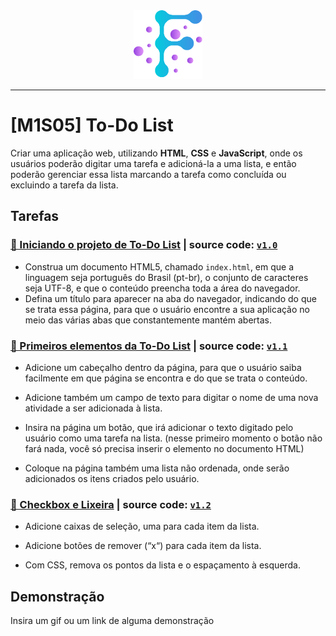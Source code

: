 <div align="center">
  <img src="https://github.com/vb-ferreira/fmt-todo-list/blob/main/logo-fmt-2.png?sanitize=true" width="110" height="110"/>
</div>
<hr>

# [M1S05] To-Do List

Criar uma aplicação web, utilizando **HTML**, **CSS** e **JavaScript**, onde os usuários poderão digitar uma tarefa e adicioná-la a uma lista, e então poderão gerenciar essa lista marcando a tarefa como concluída ou excluindo a tarefa da lista.

## Tarefas

### [📌 Iniciando o projeto de To-Do List](https://trello.com/c/miTTOIRu) | source code: [`v1.0`]() 

- Construa um documento HTML5, chamado `index.html`, em que a linguagem seja português do Brasil (pt-br), o conjunto de caracteres seja UTF-8, e que o conteúdo preencha toda a área do navegador.
- Defina um título para aparecer na aba do navegador, indicando do que se trata essa página, para que o usuário encontre a sua aplicação no meio das várias abas que constantemente mantém abertas.

### [📌 Primeiros elementos da To-Do List](https://trello.com/c/xSe7DQ1K) | source code: [`v1.1`]()

- Adicione um cabeçalho dentro da página, para que o usuário saiba facilmente em que página se encontra e do que se trata o conteúdo.

- Adicione também um campo de texto para digitar o nome de uma nova atividade a ser adicionada à lista.

- Insira na página um botão, que irá adicionar o texto digitado pelo usuário como uma tarefa na lista. (nesse primeiro momento o botão não fará nada, você só precisa inserir o elemento no documento HTML)

- Coloque na página também uma lista não ordenada, onde serão adicionados os itens criados pelo usuário.

### [📌 Checkbox e Lixeira](https://trello.com/c/hGxgJqPQ) | source code: [`v1.2`]() 

- Adicione caixas de seleção, uma para cada item da lista.

- Adicione botões de remover (“x“) para cada item da lista.

- Com CSS, remova os pontos da lista e o espaçamento à esquerda.

## Demonstração

Insira um gif ou um link de alguma demonstração

